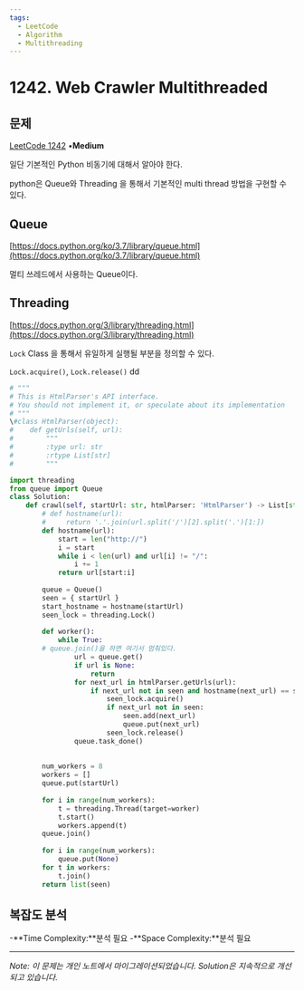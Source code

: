 ```yaml
---
tags:
  - LeetCode
  - Algorithm
  - Multithreading
---
```


# 1242. Web Crawler Multithreaded

## 문제

[LeetCode 1242](https://leetcode.com/problems/web-crawler-multithreaded/) •**Medium**

일단 기본적인 Python 비동기에 대해서 알아야 한다.

python은 Queue와 Threading 을 통해서 기본적인 multi thread 방법을 구현할 수 있다.

## Queue

[https://docs.python.org/ko/3.7/library/queue.html](https://docs.python.org/ko/3.7/library/queue.html)

멀티 쓰레드에서 사용하는 Queue이다.

## Threading

[https://docs.python.org/3/library/threading.html](https://docs.python.org/3/library/threading.html)

`Lock` Class 을 통해서 유일하게 실행될 부분을 정의할 수 있다.

`Lock.acquire()`, `Lock.release()` dd

```python
# """
# This is HtmlParser's API interface.
# You should not implement it, or speculate about its implementation
# """
\#class HtmlParser(object):
#    def getUrls(self, url):
#        """
#        :type url: str
#        :rtype List[str]
#        """

import threading
from queue import Queue
class Solution:
    def crawl(self, startUrl: str, htmlParser: 'HtmlParser') -> List[str]:
        # def hostname(url):
        #     return '.'.join(url.split('/')[2].split('.')[1:])
        def hostname(url):
            start = len("http://")
            i = start
            while i < len(url) and url[i] != "/":
                i += 1
            return url[start:i]
        
        queue = Queue()
        seen = { startUrl }
        start_hostname = hostname(startUrl)
        seen_lock = threading.Lock()
        
        def worker():
            while True:
        # queue.join()을 하면 여기서 멈춰있다.
                url = queue.get()
                if url is None:
                    return
                for next_url in htmlParser.getUrls(url):
                    if next_url not in seen and hostname(next_url) == start_hostname:
                        seen_lock.acquire()
                        if next_url not in seen:
                            seen.add(next_url)
                            queue.put(next_url)
                        seen_lock.release()
                queue.task_done()
        
        
        num_workers = 8
        workers = []
        queue.put(startUrl)
        
        for i in range(num_workers):
            t = threading.Thread(target=worker)
            t.start()
            workers.append(t)
        queue.join()
        
        for i in range(num_workers):
            queue.put(None)
        for t in workers:
            t.join()
        return list(seen)
```

## 복잡도 분석

-**Time Complexity:**분석 필요
-**Space Complexity:**분석 필요

---

*Note: 이 문제는 개인 노트에서 마이그레이션되었습니다. Solution은 지속적으로 개선되고 있습니다.*

